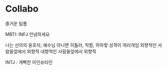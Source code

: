 # Collabo
즐거운 팀플

MBTI: INFJ 안녕하세요

나는 선의의 옹호자, 예수님 아니면 히틀러, 착함, 
하하핳 성격이 여러개임
외향적인 사람들앞에서 외향적 내향적인 사람들앞에서 외향적

INTJ : 개빡친 아인슈타인
